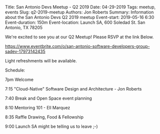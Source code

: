 Title: San Antonio Devs Meetup - Q2 2019
Date: 04-29-2019
Tags: meetup, events
Slug: q2-2019-meetup
Authors: Jon Roberts
Summary: Information about the San Antonio Devs Q2 2019 meetup
Event-start: 2019-05-16 6:30
Event-duration: 150m
Event-location: Launch SA, 600 Soledad St. San Antonio, TX 78205

We're excited to see you at our Q2 Meetup!  Please RSVP at the link Below.

<https://www.eventbrite.com/o/san-antonio-software-developers-group-sadev-17973142435>

Light refreshments will be available.


Schedule:

7pm        Welcome

7:15       "Cloud-Native" Software Design and Architecture - Jon Roberts

7:40       Break and Open Space event planning

8:10       Mentoring 101 - Ell Marquez

8:35       Raffle Drawing, Food & Fellowship

9:00       Launch SA might be telling us to leave ;-)
